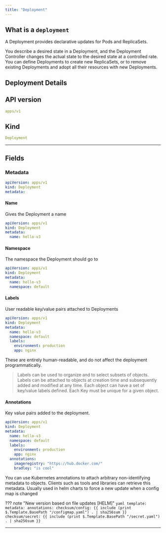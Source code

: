 ```yaml
---
title: "Deployment"
---
```


## What is a `deployment`

A Deployment provides declarative updates for Pods and ReplicaSets.

You describe a desired state in a Deployment, and the Deployment Controller changes the actual state to the desired 
state at a controlled rate. You can define Deployments to create new ReplicaSets, or to remove existing Deployments and adopt all their resources with new Deployments.

## Deployment Details 

## API version

```yaml
apps/v1
```

## Kind

```yaml
Deployment
```

---


## Fields


### Metadata

```yaml
apiVersion: apps/v1
kind: Deployment
metadata:
```



#### Name

Gives the Deployment a name

```yaml
apiVersion: apps/v1
kind: Deployment
metadata:
  name: hello-v3
```

#### Namespace

The namespace the Deployment should go to


```yaml
apiVersion: apps/v1
kind: Deployment
metadata:
  name: hello-v3
  namespace: default
```

#### Labels

User readable key/value pairs attached to Deployments

```yaml
apiVersion: apps/v1
kind: Deployment
metadata:
  name: hello-v3
  namespace: default
  labels:
    environment: production
    app: nginx
```

These are entirely human-readable, and do not affect the deployment programmatically. 

> Labels can be used to organize and to select subsets of objects. Labels can be attached to objects at creation time and subsequently added and modified at any time. Each object can have a set of key/value labels defined. Each Key must be unique for a given object.


#### Annotations

Key value pairs added to the deployment. 

```yaml
apiVersion: apps/v1
kind: Deployment
metadata:
  name: hello-v3
  namespace: default
  labels:
    environment: production
    app: nginx
  annotations:
    imageregistry: "https://hub.docker.com/"
    bradley: "is cool"


```

You can use Kubernetes annotations to attach arbitrary non-identifying metadata to objects. Clients such as tools and libraries can retrieve this metadata.
Usually used in helm charts to force a new update when a config map is changed

??? note "New version based on file updates [HELM]"
    ```yaml
      template:
        metadata:
          annotations:
            checksum/config: {{ include (print $.Template.BasePath "/configmap.yaml") . | sha256sum }}
            checksum/secret: {{ include (print $.Template.BasePath "/secret.yaml") . | sha256sum }}
    ```



---






